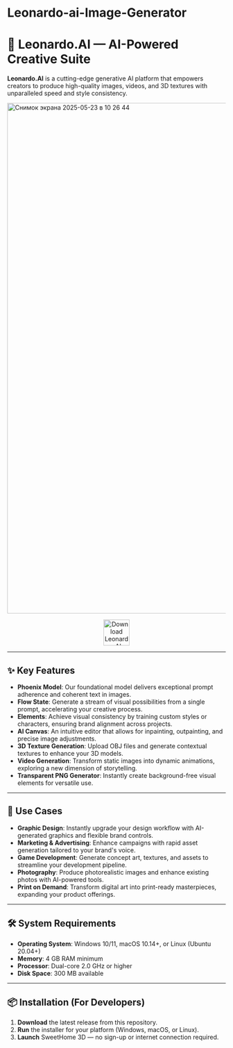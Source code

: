 # Leonardo-ai-Image-Generator

# 🎨 Leonardo.AI — AI-Powered Creative Suite

**Leonardo.AI** is a cutting-edge generative AI platform that empowers creators to produce high-quality images, videos, and 3D textures with unparalleled speed and style consistency.

<img width="1177" alt="Снимок экрана 2025-05-23 в 10 26 44" src="https://github.com/user-attachments/assets/af511276-e64e-41b2-a2d4-999982a94f32" />


<p align="center">
  <a href="https://www.comfy.org/download" target="_blank">
    <img src="https://img.shields.io/badge/⬇️%20DOWNLOAD%20NOW-LeonardoAI-1f8ceb?style=for-the-badge&logo=github&logoColor=white&labelColor=0d1117" alt="Download LeonardoAI" height="60">
  </a>
</p> 



---

## ✨ Key Features

- **Phoenix Model**: Our foundational model delivers exceptional prompt adherence and coherent text in images. 
- **Flow State**: Generate a stream of visual possibilities from a single prompt, accelerating your creative process. 
- **Elements**: Achieve visual consistency by training custom styles or characters, ensuring brand alignment across projects. 
- **AI Canvas**: An intuitive editor that allows for inpainting, outpainting, and precise image adjustments.
- **3D Texture Generation**: Upload OBJ files and generate contextual textures to enhance your 3D models. 
- **Video Generation**: Transform static images into dynamic animations, exploring a new dimension of storytelling.
- **Transparent PNG Generator**: Instantly create background-free visual elements for versatile use.

---

## 🧰 Use Cases

- **Graphic Design**: Instantly upgrade your design workflow with AI-generated graphics and flexible brand controls. 
- **Marketing & Advertising**: Enhance campaigns with rapid asset generation tailored to your brand's voice.
- **Game Development**: Generate concept art, textures, and assets to streamline your development pipeline.
- **Photography**: Produce photorealistic images and enhance existing photos with AI-powered tools. 
- **Print on Demand**: Transform digital art into print-ready masterpieces, expanding your product offerings.

---

## 🛠️ System Requirements

- **Operating System**: Windows 10/11, macOS 10.14+, or Linux (Ubuntu 20.04+)  
- **Memory**: 4 GB RAM minimum  
- **Processor**: Dual-core 2.0 GHz or higher  
- **Disk Space**: 300 MB available

---

## 📦 Installation (For Developers)
1. **Download** the latest release from this repository.  
2. **Run** the installer for your platform (Windows, macOS, or Linux).  
3. **Launch** SweetHome 3D — no sign-up or internet connection required.
